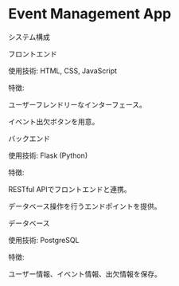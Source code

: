 ﻿# Event Management App
システム構成

フロントエンド

使用技術: HTML, CSS, JavaScript

特徴:

ユーザーフレンドリーなインターフェース。

イベント出欠ボタンを用意。

バックエンド

使用技術: Flask (Python)

特徴:

RESTful APIでフロントエンドと連携。

データベース操作を行うエンドポイントを提供。

データベース

使用技術: PostgreSQL

特徴:

ユーザー情報、イベント情報、出欠情報を保存。

